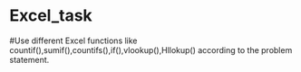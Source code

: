 # Excel_task
#Use different Excel functions like countif(),sumif(),countifs(),if(),vlookup(),Hllokup() according to the problem statement.
